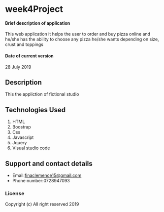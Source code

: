 # week4Project
#### Brief description of application
This web application it helps the user to order and buy pizza online and he/she has the ability to choose any pizza he/she wants depending on size, crust and toppings
#### Date of current version
28 July 2019
## Description
This the appliction of fictional studio
## Technologies Used
1. HTML
2. Boostrap
3. Css 
4. Javascript
5. Jquery
6. Visual studio code
## Support and contact details
* Email:finaclemence15@gmail.com
* Phone number:0728947093
### License
Copyright (c) All right reserved 2019

